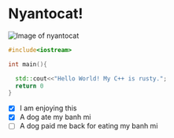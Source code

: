 # Nyantocat!

![Image of nyantocat](https://octodex.github.com/images/nyantocat.gif)


``` cpp
#include<iostream>

int main(){

  std::cout<<"Hello World! My C++ is rusty.";
  return 0
}

```


- [x] I am enjoying this
- [x] A dog ate my banh mi
- [ ] A dog paid me back for eating my banh mi
